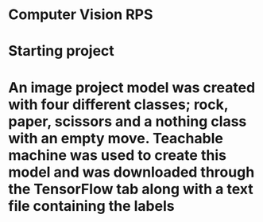 # Computer Vision RPS
# Starting project
# An image project model was created with four different classes; rock, paper, scissors and a nothing class with an empty move. Teachable machine was used to create this model and was downloaded through the TensorFlow tab along with a text file containing the labels